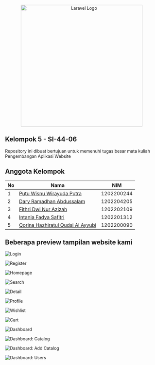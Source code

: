 <p align="center"><a href="https://laravel.com" target="_blank"><img src="https://raw.githubusercontent.com/laravel/art/master/logo-lockup/5%20SVG/2%20CMYK/1%20Full%20Color/laravel-logolockup-cmyk-red.svg" width="400" alt="Laravel Logo"></a></p>

## Kelompok 5 - SI-44-06

Repository ini dibuat bertujuan untuk memenuhi tugas besar mata kuliah Pengembangan Aplikasi Website


## Anggota Kelompok

| No | Nama | NIM |
|-|-|-|
| 1 | <a href="https://www.instagram.com/puutuuu_/">Putu Wisnu Wirayuda Putra</a> | 1202200244 |
| 2 | <a href="https://www.instagram.com/daryraa/">Dary Ramadhan Abdussalam</a> | 1202204205 |
| 3 | <a href="https://www.instagram.com/fthrraz/">Fithri Dwi Nur Azizah</a> | 1202202109 |
| 4 | <a href="https://www.instagram.com/intaniafdya_/">Intania Fadya Safitri</a> | 1202201312 |
| 5 | <a href="https://www.instagram.com/qorinaa.a/">Qorina Hazhiratul Qudsi Al Ayyubi</a> | 1202200090 |


## Beberapa preview tampilan website kami

![Login](https://github.com/wisnuwirayuda15/TUBES_WAD/raw/master/public/img/screenshots/login.png)

![Register](https://github.com/wisnuwirayuda15/TUBES_WAD/raw/master/public/img/screenshots/register.png)

![Homepage](https://github.com/wisnuwirayuda15/TUBES_WAD/raw/master/public/img/screenshots/homepage.png)

![Search](https://github.com/wisnuwirayuda15/TUBES_WAD/raw/master/public/img/screenshots/search.png)

![Detail](https://github.com/wisnuwirayuda15/TUBES_WAD/raw/master/public/img/screenshots/detail.png)

![Profile](https://github.com/wisnuwirayuda15/TUBES_WAD/raw/master/public/img/screenshots/profile.png)

![Wishlist](https://github.com/wisnuwirayuda15/TUBES_WAD/raw/master/public/img/screenshots/wishlist.png)

![Cart](https://github.com/wisnuwirayuda15/TUBES_WAD/raw/master/public/img/screenshots/cart.png)

![Dashboard](https://github.com/wisnuwirayuda15/TUBES_WAD/raw/master/public/img/screenshots/dashboard.png)

![Dashboard: Catalog](https://github.com/wisnuwirayuda15/TUBES_WAD/raw/master/public/img/screenshots/catalog.png)

![Dashboard: Add Catalog](https://github.com/wisnuwirayuda15/TUBES_WAD/raw/master/public/img/screenshots/add-catalog.png)

![Dashboard: Users](https://github.com/wisnuwirayuda15/TUBES_WAD/raw/master/public/img/screenshots/users.png)
